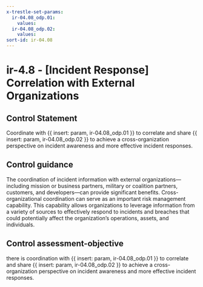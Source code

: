 ```yaml
---
x-trestle-set-params:
  ir-04.08_odp.01:
    values:
  ir-04.08_odp.02:
    values:
sort-id: ir-04.08
---
```


# ir-4.8 - \[Incident Response\] Correlation with External Organizations

## Control Statement

Coordinate with {{ insert: param, ir-04.08_odp.01 }} to correlate and share {{ insert: param, ir-04.08_odp.02 }} to achieve a cross-organization perspective on incident awareness and more effective incident responses.

## Control guidance

The coordination of incident information with external organizations—including mission or business partners, military or coalition partners, customers, and developers—can provide significant benefits. Cross-organizational coordination can serve as an important risk management capability. This capability allows organizations to leverage information from a variety of sources to effectively respond to incidents and breaches that could potentially affect the organization’s operations, assets, and individuals.

## Control assessment-objective

there is coordination with {{ insert: param, ir-04.08_odp.01 }} to correlate and share {{ insert: param, ir-04.08_odp.02 }} to achieve a cross-organization perspective on incident awareness and more effective incident responses.
